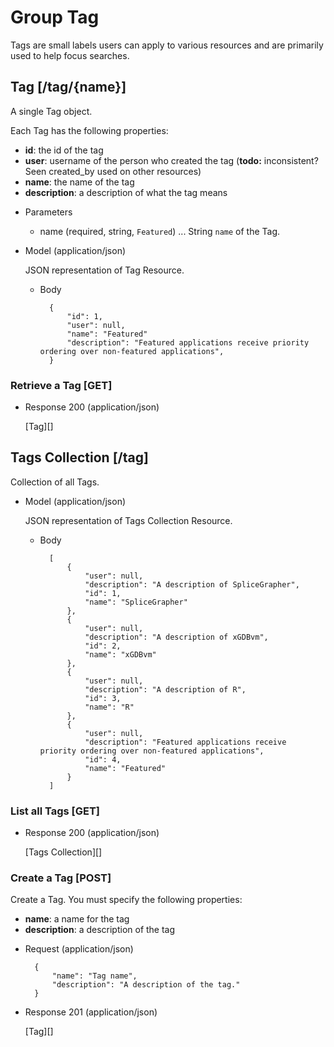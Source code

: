 # Group Tag
Tags are small labels users can apply to various resources and are primarily used to help focus searches.

## Tag [/tag/{name}]
A single Tag object.

Each Tag has the following properties:

- **id**: the id of the tag
- **user**: username of the person who created the tag (**todo:** inconsistent? Seen created_by used on other resources)
- **name**: the name of the tag
- **description**: a description of what the tag means

+ Parameters
    + name (required, string, `Featured`) ... String `name` of the Tag.
    
+ Model (application/json)

    JSON representation of Tag Resource.

    + Body

            {
                "id": 1,
                "user": null,
                "name": "Featured"
                "description": "Featured applications receive priority ordering over non-featured applications",
            }

### Retrieve a Tag [GET]
+ Response 200 (application/json)

    [Tag][]          

## Tags Collection [/tag]
Collection of all Tags.

+ Model (application/json)

    JSON representation of Tags Collection Resource.

    + Body

            [
                {
                    "user": null,
                    "description": "A description of SpliceGrapher",
                    "id": 1,
                    "name": "SpliceGrapher"
                },
                {
                    "user": null,
                    "description": "A description of xGDBvm",
                    "id": 2,
                    "name": "xGDBvm"
                },
                {
                    "user": null,
                    "description": "A description of R",
                    "id": 3,
                    "name": "R"
                },
                {
                    "user": null,
                    "description": "Featured applications receive priority ordering over non-featured applications",
                    "id": 4,
                    "name": "Featured"
                }
            ]

### List all Tags [GET]
+ Response 200 (application/json)

    [Tags Collection][]

### Create a Tag [POST]
Create a Tag.  You must specify the following properties:

- **name**: a name for the tag
- **description**: a description of the tag

+ Request (application/json)

        {
            "name": "Tag name",
            "description": "A description of the tag."
        }

+ Response 201 (application/json)

    [Tag][]
